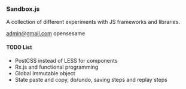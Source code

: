 ### Sandbox.js ###

A collection of different experiments with JS frameworks and libraries.


admin@gmail.com
opensesame


#### TODO List

* PostCSS instead of LESS for components
* Rx.js and functional programming
* Global Immutable object
* State paste and copy, do/undo, saving steps and replay steps
